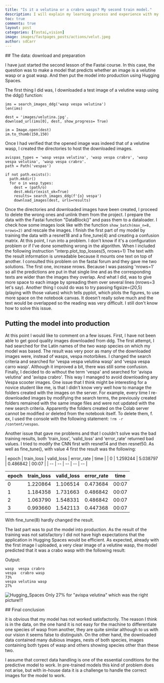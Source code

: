 ```yaml
---
title: "Is it a velutina or a crabro wasps? My second train model."
description: I will explain my learning process and experience with my second contact with my own training model of lesson 2, Production. 
toc: true
comments: true
layout: post
categories: [fastai,vision]
image: images/fastpages_posts/actions/velut.jpeg
author: sdCarr
---
```


## The data: download and preparation

I have just started the second lesson of the Fastai course. In this case, the question was to make a model that predicts whether an image is a velutine wasp or a goat wasp. And then put the model into production using Hugging Spaces. 

The first thing I did was, I downloaded a 
test image of a velutine wasp using the ddg() function:

```
ims = search_images_ddg('wasp vespa velutina')
len(ims)

dest = 'images/velutina.jpg'.
download_url(ims[0], dest, show_progress= True)

im = Image.open(dest)
im.to_thumb(150,150)
```
 Once I had verified that the opened image was indeed that of a velutine wasp, I created the directories to host the downloaded images.

```
avispas_types = 'wasp vespa velutina', 'wasp vespa crabro', 'wasp vespa velutina', 'wasp vespa crabro'.
path = Path('vespas')

if not path.exists():
  path.mkdir()
  for o in wasp_types:
    dest = (path/o)
    dest.mkdir(exist_ok=True)
    results= search_images_ddg(f'{o} vespa')
    download_images(dest, urls=results)
```

Once the directories and downloaded images have been created, I proceed to delete the wrong ones and unlink them from the project.
I prepare the data with the Fastai function "DataBlock()" and pass them to a dataloader.
I check how some images look like with the function ``show_batch(max_n=8, nrows=2)`` and rescale the images.
I finish the first part of my model by training the data with a resnet18 and a fine_tune(4) and creating a confusion matrix.
At this point, I run into a problem.   I don't know if it's a configuration problem or if I've done something wrong in the algorithm. When I included the following instruction "interp.plot_top_losses(5, nrows=1) The text with the result information is unreadable because it mounts one text on top of another.
I consulted this problem on the fastai forum and they gave me two solutions.
 The first one, increase nrows. Because I was passing 'nrows=1' so all the predictions are put in that single line and as the corresponding texts are wider than the images they overlap. And what I did, was to give more space to each image by spreading them over several lines (nrows=3 let's say). 
Another thing I could do was to try passing figsize=(20,5) (playing with those values) which tells pyplot, which plots the figures, to use more space on the notebook canvas. 
It doesn't really solve much and the text would be overlapped so the reading was very difficult. I still don't know how to solve this issue.

## Putting the model into production

At this point I would like to comment on a few issues. First, I have not been able to get good quality images downloaded from ddg. The first attempt, I had searched for the Latin names of the two wasp species on which my model was based. The result was very poor as many of the downloaded images were, instead of wasps, vespa motorbikes. I changed the search criteria and searched for 'vespa vespa velutina wasp' and 'vespa vespa carro wasp'. Although it improved a bit, there was still some confusion. Finally, I decided to do without the term 'vespa' and searched for 'avispa velutina' and 'avispa crabro'. This way I managed to avoid downloading any Vespa scooter images. 
One issue that I think might be interesting for a novice student like me, is that I didn't know very well how to manage the folders created with the images on the server. For example, every time I re-downloaded images by modifying the search terms, the previously created folders remained with the same image files and were not updated with the new search criteria.
Apparently the folders created on the Colab server cannot be modified or deleted from the notebook itself. To delete them, f. ex, I used the console with the following statement:
```!rm -r /content/vespas```.

Another issue that gave me problems and that I couldn't solve was the bad training results, both 'train_loss', 'valid_loss' and 'error_rate' returned bad values. I tried to modify the CNN first with resnet14 and then resnet50. As well as fine_tune(), with value 4 first the result was the following:

| epoch | train_loss | valid_loss | error_rate | time |
| 0 | 1.259244	 | 5.038797	 | 0.486842 | 00:07 |
| -- | -- | -- | -- | -- |

| epoch | train_loss | valid_loss | error_rate | time |
| -- | -- | -- | -- | -- |
| 0	| 1.220864 | 1.106514 |	0.473684 |	00:07 |
| 1	| 1.184358 | 1.731663 | 0.486842 |	00:07 |
| 2	| 1.063790 | 1.548331 |	0.486842 |	00:07 |
| 3	| 0.993660 | 1.542113 |	0.447368 |	00:07 |

 With fine_tune(8) hardly changed the result.
 
 The last part was to put the model into production. As the result of the training was not satisfactory I did not have high expectations that the application in Hugging Spaces would be efficient. As expected, already with the first image I uploaded, a very clear image of a velutine wasp, the model predicted that it was a crabo wasp with the following result:

Output:
```
wasp  vespa crabro
vespa  crabro wasp
73%
vespa velutina wasp
27%
```
![Hugging_Spaces](/images/hugging_spaces.png)
Only 27% for "avispa velutina" which was the right picture!!!

## Final conclusion

it is obvious that my model has not worked satisfactorily. The reason I think is in the data, on the one hand it is not easy for the machine to differentiate one species of wasp from another, they are quite similar although to us with our vision it seems false to distinguish.
On the other hand, the downloaded data contained many dubious images, nests of both species, images containing both types of wasp and others showing species other than these two.

I assume that correct data handling is one of the essential conditions for the predictive model to work. In pre-trained models this kind of problem does not arise, but with in-house data it is a challenge to handle the correct images for the model to work.